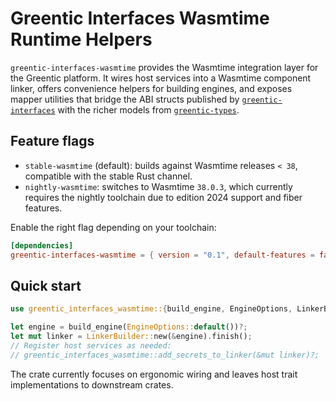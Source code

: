 # Greentic Interfaces Wasmtime Runtime Helpers

`greentic-interfaces-wasmtime` provides the Wasmtime integration layer for the Greentic platform. It wires host services into a Wasmtime component linker, offers convenience helpers for building engines, and exposes mapper utilities that bridge the ABI structs published by [`greentic-interfaces`](../greentic-interfaces) with the richer models from [`greentic-types`](https://github.com/greentic-ai/greentic-types).

## Feature flags

- `stable-wasmtime` (default): builds against Wasmtime releases `< 38`, compatible with the stable Rust channel.
- `nightly-wasmtime`: switches to Wasmtime `38.0.3`, which currently requires the nightly toolchain due to edition 2024 support and fiber features.

Enable the right flag depending on your toolchain:

```toml
[dependencies]
greentic-interfaces-wasmtime = { version = "0.1", default-features = false, features = ["nightly-wasmtime"] }
```

## Quick start

```rust
use greentic_interfaces_wasmtime::{build_engine, EngineOptions, LinkerBuilder};

let engine = build_engine(EngineOptions::default())?;
let mut linker = LinkerBuilder::new(&engine).finish();
// Register host services as needed:
// greentic_interfaces_wasmtime::add_secrets_to_linker(&mut linker)?;
```

The crate currently focuses on ergonomic wiring and leaves host trait implementations to downstream crates.
